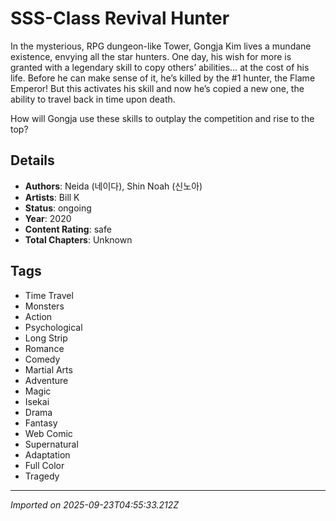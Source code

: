 # SSS-Class Revival Hunter

In the mysterious, RPG dungeon-like Tower, Gongja Kim lives a mundane existence, envying all the star hunters. One day, his wish for more is granted with a legendary skill to copy others’ abilities… at the cost of his life. Before he can make sense of it, he’s killed by the #1 hunter, the Flame Emperor! But this activates his skill and now he’s copied a new one, the ability to travel back in time upon death.

How will Gongja use these skills to outplay the competition and rise to the top?

## Details
- **Authors**: Neida (네이다), Shin Noah (신노아)
- **Artists**: Bill K
- **Status**: ongoing
- **Year**: 2020
- **Content Rating**: safe
- **Total Chapters**: Unknown

## Tags
- Time Travel
- Monsters
- Action
- Psychological
- Long Strip
- Romance
- Comedy
- Martial Arts
- Adventure
- Magic
- Isekai
- Drama
- Fantasy
- Web Comic
- Supernatural
- Adaptation
- Full Color
- Tragedy

---
*Imported on 2025-09-23T04:55:33.212Z*
